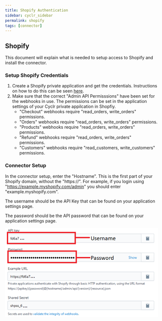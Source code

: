 ```yaml
---
title: Shopify Authentication
sidebar: cyclr_sidebar
permalink: shopify
tags: [connector]
---
```


## Shopify ##

This document will explain what is needed to setup access to Shopify and install the connector.

### Setup Shopify Credentials ###
1. Create a Shopify private application and get the credentials. Instructions on how to do this can be seen [here](https://shopify.dev/tutorials/authenticate-a-private-app-with-shopify-admin#generate-public-app-credentials).
2. Make sure that the correct "Admin API Permisssions" have been set for the webhooks in use. The permissions can be set in the application settings of your Cyclr private appilcation in Shopfiy. 
   * "Checkout" webhooks require "read_orders, write_orders" permissions.
   * "Orders" webhooks require "read_orders, write_orders" permissions.
   * "Products" webhooks require "read_orders, write_orders" permissions.
   * "Refund" webhooks require "read_orders, write_orders" permissions.
   * "Customers" webhooks require "read_customers, write_customers" permissions.

### Connector Setup ###
In the connector setup, enter the "Hostname". This is the first part of your Shopify domain, without the "https://". For example, if you login using "https://example.myshopify.com/admin" you should enter "example.myshopify.com".

The username should be the API Key that can be found on your application settings page.

The password should be the API password that can be found on your application settings page.

![Shopify Details](./images/shopify-1.png)
